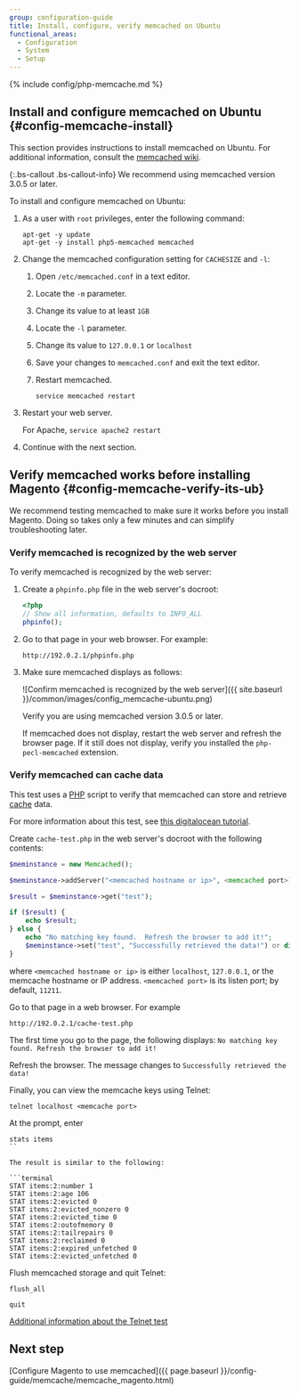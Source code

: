 ```yaml
---
group: configuration-guide
title: Install, configure, verify memcached on Ubuntu
functional_areas:
  - Configuration
  - System
  - Setup
---
```


{% include config/php-memcache.md %}

## Install and configure memcached on Ubuntu {#config-memcache-install}

This section provides instructions to install memcached on Ubuntu. For additional information, consult the [memcached wiki](https://code.google.com/p/memcached/wiki/NewStart).

{:.bs-callout .bs-callout-info}
We recommend using memcached version 3.0.5 or later.

To install and configure memcached on Ubuntu:

1. As a user with `root` privileges, enter the following command:

    ```shell
    apt-get -y update
    apt-get -y install php5-memcached memcached
    ```

2. Change the memcached configuration setting for `CACHESIZE` and `-l`:

    1. Open `/etc/memcached.conf` in a text editor.
    2. Locate the `-m` parameter.
    3. Change its value to at least `1GB`
    4. Locate the `-l` parameter.
    5. Change its value to `127.0.0.1` or `localhost`
    6. Save your changes to `memcached.conf` and exit the text editor.
    7. Restart memcached.

       ```shell
       service memcached restart
       ```

3. Restart your web server.

   For Apache, `service apache2 restart`

4. Continue with the next section.

## Verify memcached works before installing Magento {#config-memcache-verify-its-ub}

We recommend testing memcached to make sure it works before you install Magento. Doing so takes only a few minutes and can simplify troubleshooting later.

### Verify memcached is recognized by the web server

To verify memcached is recognized by the web server:

1. Create a `phpinfo.php` file in the web server's docroot:

    ```php
    <?php
    // Show all information, defaults to INFO_ALL
    phpinfo();
    ```

2. Go to that page in your web browser. For example:

   `http://192.0.2.1/phpinfo.php`

3. Make sure memcached displays as follows:

    ![Confirm memcached is recognized by the web server]({{ site.baseurl }}/common/images/config_memcache-ubuntu.png)

    Verify you are using memcached version 3.0.5 or later.

    If memcached does not display, restart the web server and refresh the browser page. If it still does not display, verify you installed the `php-pecl-memcached` extension.

### Verify memcached can cache data

This test uses a [PHP](https://glossary.magento.com/php) script to verify that memcached can store and retrieve [cache](https://glossary.magento.com/cache) data.

For more information about this test, see [this digitalocean tutorial](https://www.digitalocean.com/community/tutorials/how-to-install-and-use-memcache-on-ubuntu-14-04).

Create `cache-test.php` in the web server's docroot with the following contents:

```php
$meminstance = new Memcached();

$meminstance->addServer("<memcached hostname or ip>", <memcached port>);

$result = $meminstance->get("test");

if ($result) {
    echo $result;
} else {
    echo "No matching key found.  Refresh the browser to add it!";
    $meminstance->set("test", "Successfully retrieved the data!") or die("Couldn't save anything to memcached...");
}
```

where `<memcached hostname or ip>` is either `localhost`, `127.0.0.1`, or the memcache hostname or IP address. `<memcached port>` is its listen port; by default, `11211`.

Go to that page in a web browser. For example

   `http://192.0.2.1/cache-test.php`

The first time you go to the page, the following displays: `No matching key found. Refresh the browser to add it!`

Refresh the browser. The message changes to `Successfully retrieved the data!`

Finally, you can view the memcache keys using Telnet:

```shell
telnet localhost <memcache port>
```

At the prompt, enter

```shell
stats items
``

The result is similar to the following:

```terminal
STAT items:2:number 1
STAT items:2:age 106
STAT items:2:evicted 0
STAT items:2:evicted_nonzero 0
STAT items:2:evicted_time 0
STAT items:2:outofmemory 0
STAT items:2:tailrepairs 0
STAT items:2:reclaimed 0
STAT items:2:expired_unfetched 0
STAT items:2:evicted_unfetched 0
```

Flush memcached storage and quit Telnet:

```shell
flush_all
```

```shell
quit
```

[Additional information about the Telnet test](http://www.darkcoding.net/software/memcached-list-all-keys/)

## Next step

[Configure Magento to use memcached]({{ page.baseurl }}/config-guide/memcache/memcache_magento.html)
